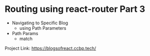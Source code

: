 # Routing using react-router Part 3

- Navigating to Specific Blog
  - using Path Parameters
- Path Params
  - match

Project Link: https://blogsofreact.ccbp.tech/